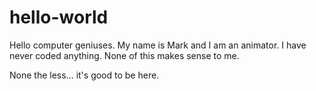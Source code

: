 # hello-world

Hello computer geniuses.  My name is Mark and I am an animator.  I have never coded anything.  None of this makes sense to me.

None the less... it's good to be here.
